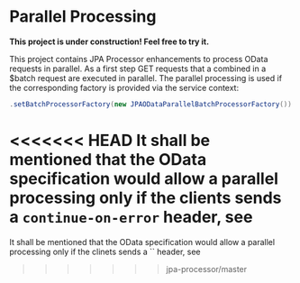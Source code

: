 # Parallel Processing

__This project is under construction! Feel free to try it.__

This project contains JPA Processor enhancements to process OData requests in parallel. As a first step GET requests that a combined in a $batch request are executed in parallel. The parallel processing is used if the corresponding factory is provided via the service context:

```java
.setBatchProcessorFactory(new JPAODataParallelBatchProcessorFactory())
```

<<<<<<< HEAD
It shall be mentioned that the OData specification would allow a parallel processing only if the clients sends a `continue-on-error` header, see
=======
It shall be mentioned that the OData specification would allow a parallel processing only if the clinets sends a `` header, see
>>>>>>> jpa-processor/master
